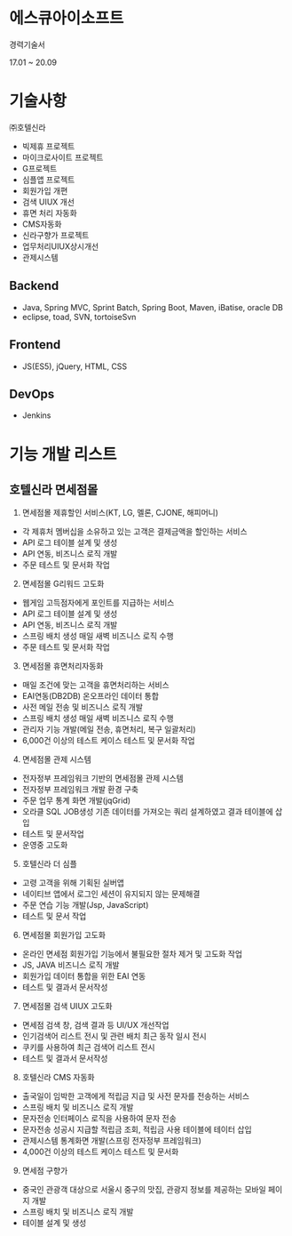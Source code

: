 # 에스큐아이소프트

경력기술서

17.01 ~ 20.09

# 기술사항
  ㈜호텔신라
- 빅제휴 프로젝트
- 마이크로사이트 프로젝트
- G프로젝트
- 심플앱 프로젝트
- 회원가입 개편
- 검색 UIUX 개선
- 휴면 처리 자동화
- CMS자동화
- 신라구향가 프로젝트
- 업무처리UIUX상시개선
- 관제시스템

## Backend
- Java, Spring MVC, Sprint Batch, Spring Boot, Maven, iBatise, oracle DB
- eclipse, toad, SVN, tortoiseSvn

## Frontend
- JS(ES5), jQuery, HTML, CSS

## DevOps
- Jenkins

# 기능 개발 리스트
## 호텔신라 면세점몰
1. 면세점몰 제휴할인 서비스(KT, LG, 멜론, CJONE, 해피머니)
- 각 제휴처 멤버십을 소유하고 있는 고객은 결제금액을 할인하는 서비스
- API 로그 테이블 설계 및 생성
- API 연동, 비즈니스 로직 개발
- 주문 테스트 및 문서화 작업

2. 면세점몰 G리워드 고도화
- 웹게임 고득점자에게 포인트를 지급하는 서비스
- API 로그 테이블 설계 및 생성
- API 연동, 비즈니스 로직 개발
- 스프링 배치 생성 매일 새벽 비즈니스 로직 수행
- 주문 테스트 및 문서화 작업

3. 면세점몰 휴면처리자동화
- 매일 조건에 맞는 고객을 휴면처리하는 서비스
- EAI연동(DB2DB) 온오프라인 데이터 통합
- 사전 메일 전송 및 비즈니스 로직 개발
- 스프링 배치 생성 매일 새벽 비즈니스 로직 수행
- 관리자 기능 개발(메일 전송, 휴면처리, 복구 일괄처리) 
- 6,000건 이상의 테스트 케이스 테스트 및 문서화 작업

4. 면세점몰 관제 시스템
- 전자정부 프레임워크 기반의 면세점몰 관제 시스템
- 전자정부 프레임워크 개발 환경 구축
- 주문 업무 통계 화면 개발(jqGrid)
- 오라클 SQL JOB생성 기존 데이터를 가져오는 쿼리 설계하였고 결과 테이블에 삽입
- 테스트 및 문서작업
- 운영중 고도화

5. 호텔신라 더 심플
- 고령 고객을 위해 기획된 실버앱
- 네이티브 앱에서 로그인 세션이 유지되지 않는 문제해결
- 주문 연습 기능 개발(Jsp, JavaScript)
- 테스트 및 문서 작업

6. 면세점몰 회원가입 고도화
- 온라인 면세점 회원가입 기능에서 불필요한 절차 제거 및 고도화 작업
- JS, JAVA 비즈니스 로직 개발
- 회원가입 데이터 통합을 위한 EAI 연동
- 테스트 및 결과서 문서작성

7. 면세점몰 검색 UIUX 고도화
- 면세점 검색 창, 검색 결과 등 UI/UX 개선작업
- 인기검색어 리스트 전시 및 관련 배치 최근 동작 일시 전시
- 쿠키를 사용하여 최근 검색어 리스트 전시
- 테스트 및 결과서 문서작성

8. 호텔신라 CMS 자동화
- 출국일이 임박한 고객에게 적립금 지급 및 사전 문자를 전송하는 서비스
- 스프링 배치 및 비즈니스 로직 개발
- 문자전송 인터페이스 로직을 사용하여 문자 전송
- 문자전송 성공시 지급할 적립금 조회, 적립금 사용 테이블에 테이터 삽입
- 관제시스템 통계화면 개발(스프링 전자정부 프레임워크)
- 4,000건 이상의 테스트 케이스 테스트 및 문서화

9. 면세점 구향가
- 중국인 관광객 대상으로 서울시 중구의 맛집, 관광지 정보를 제공하는 모바일 페이지 개발
- 스프링 배치 및 비즈니스 로직 개발
- 테이블 설계 및 생성
